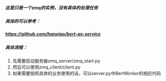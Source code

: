 ##### 这里只是一个zmq的实例，没有具体的处理任务

##### 具体的可以参考：

##### https://github.com/hanxiao/bert-as-service

##### 具体流程：

1. 先需要启动服务器zmq_server/zmq_start.py
2. 然后可以使用zmq_client/client.py
3. 如果需要按照具体的业务使用的话，可以server.py中BertWorker的相应代码

